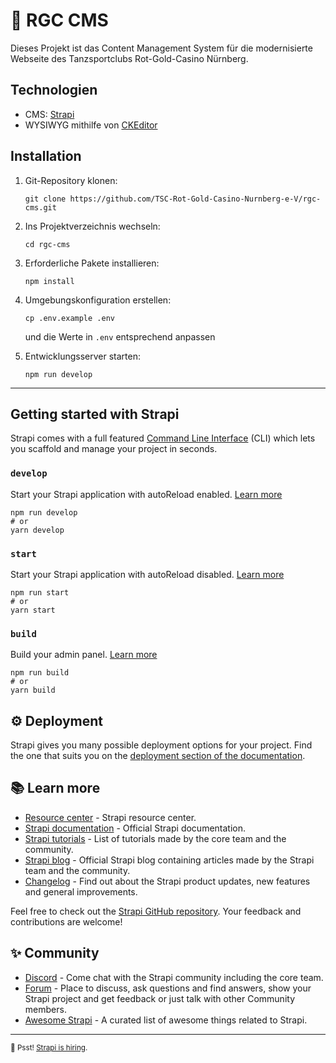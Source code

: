 # 🚀 RGC CMS

Dieses Projekt ist das Content Management System für die modernisierte Webseite des Tanzsportclubs Rot-Gold-Casino Nürnberg.

## Technologien

- CMS: [Strapi](https://strapi.io/)
- WYSIWYG mithilfe von [CKEditor](https://ckeditor.com/ckeditor-5/)

## Installation

1. Git-Repository klonen:

   ```
   git clone https://github.com/TSC-Rot-Gold-Casino-Nurnberg-e-V/rgc-cms.git
   ```

2. Ins Projektverzeichnis wechseln:

   ```
   cd rgc-cms
   ```

3. Erforderliche Pakete installieren:

   ```
   npm install
   ```

4. Umgebungskonfiguration erstellen:

   ```
   cp .env.example .env
   ```

   und die Werte in `.env` entsprechend anpassen

5. Entwicklungsserver starten:

   ```
   npm run develop
   ```

---

## Getting started with Strapi

Strapi comes with a full featured [Command Line Interface](https://docs.strapi.io/developer-docs/latest/developer-resources/cli/CLI.html) (CLI) which lets you scaffold and manage your project in seconds.

### `develop`

Start your Strapi application with autoReload enabled. [Learn more](https://docs.strapi.io/developer-docs/latest/developer-resources/cli/CLI.html#strapi-develop)

```
npm run develop
# or
yarn develop
```

### `start`

Start your Strapi application with autoReload disabled. [Learn more](https://docs.strapi.io/developer-docs/latest/developer-resources/cli/CLI.html#strapi-start)

```
npm run start
# or
yarn start
```

### `build`

Build your admin panel. [Learn more](https://docs.strapi.io/developer-docs/latest/developer-resources/cli/CLI.html#strapi-build)

```
npm run build
# or
yarn build
```

## ⚙️ Deployment

Strapi gives you many possible deployment options for your project. Find the one that suits you on the [deployment section of the documentation](https://docs.strapi.io/developer-docs/latest/setup-deployment-guides/deployment.html).

## 📚 Learn more

- [Resource center](https://strapi.io/resource-center) - Strapi resource center.
- [Strapi documentation](https://docs.strapi.io) - Official Strapi documentation.
- [Strapi tutorials](https://strapi.io/tutorials) - List of tutorials made by the core team and the community.
- [Strapi blog](https://docs.strapi.io) - Official Strapi blog containing articles made by the Strapi team and the community.
- [Changelog](https://strapi.io/changelog) - Find out about the Strapi product updates, new features and general improvements.

Feel free to check out the [Strapi GitHub repository](https://github.com/strapi/strapi). Your feedback and contributions are welcome!

## ✨ Community

- [Discord](https://discord.strapi.io) - Come chat with the Strapi community including the core team.
- [Forum](https://forum.strapi.io/) - Place to discuss, ask questions and find answers, show your Strapi project and get feedback or just talk with other Community members.
- [Awesome Strapi](https://github.com/strapi/awesome-strapi) - A curated list of awesome things related to Strapi.

---

<sub>🤫 Psst! [Strapi is hiring](https://strapi.io/careers).</sub>
